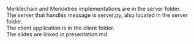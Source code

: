Merklechain and Merkletree implementations are in the server folder.  
The server that handles message is server.py, also located in the server folder.  
The client application is in the client folder.  
The slides are linked in presentation.md
